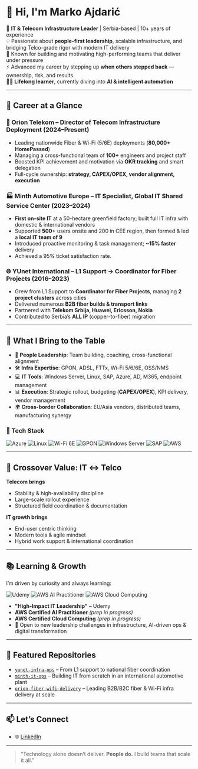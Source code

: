 # 👋 Hi, I'm Marko Ajdarić

🎯 **IT & Telecom Infrastructure Leader** | Serbia-based | 10+ years of experience  
💡 Passionate about **people-first leadership**, scalable infrastructure, and bridging Telco-grade rigor with modern IT delivery  
🧠 Known for building and motivating high-performing teams that deliver under pressure  
⚡ Advanced my career by stepping up **when others stepped back** — ownership, risk, and results.  
🧗‍♂️ **Lifelong learner**, currently diving into **AI & intelligent automation**

---

## 💼 Career at a Glance

### 🔌 Orion Telekom – Director of Telecom Infrastructure Deployment (2024–Present)
- Leading nationwide Fiber & Wi-Fi (5/6E) deployments (**80,000+ HomePassed**)  
- Managing a cross-functional team of **100+** engineers and project staff  
- Boosted KPI achievement and motivation via **OKR tracking** and smart delegation  
- Full-cycle ownership: **strategy, CAPEX/OPEX, vendor alignment, execution**

### 🏭 Minth Automotive Europe – IT Specialist, Global IT Shared Service Center (2023–2024)
- **First on-site IT** at a 50-hectare greenfield factory; built full IT infra with domestic & international vendors  
- Supported **500+** users onsite and 200 in CEE region, then formed & led a **local IT team of 9**  
- Introduced proactive monitoring & task management; **~15% faster** delivery
- Achieved a 95% ticket satisfaction rate.

### 🌐 YUnet International – L1 Support → Coordinator for Fiber Projects (2016–2023)
- Grew from L1 Support to **Coordinator for Fiber Projects**, managing **2 project clusters** across cities  
- Delivered numerous **B2B fiber builds & transport links**  
- Partnered with **Telekom Srbija, Huawei, Ericsson, Nokia**  
- Contributed to Serbia’s **ALL IP** (copper-to-fiber) migration

---

## 🧠 What I Bring to the Table

- 🧩 **People Leadership**: Team building, coaching, cross-functional alignment  
- 🛠 **Infra Expertise**: GPON, ADSL, FTTx, Wi-Fi 5/6/6E, OSS/NMS  
- 💻 **IT Tools**: Windows Server, Linux, SAP, Azure, AD, M365, endpoint management  
- 📊 **Execution**: Strategic rollout, budgeting (**CAPEX/OPEX**), KPI delivery, vendor management  
- 🌍 **Cross-border Collaboration**: EU/Asia vendors, distributed teams, manufacturing synergy  

### 🔧 Tech Stack
![Azure](https://img.shields.io/badge/Azure-0089D6?logo=microsoftazure&logoColor=white)
![Linux](https://img.shields.io/badge/Linux-FCC624?logo=linux&logoColor=black)
![Wi-Fi 6E](https://img.shields.io/badge/Wi--Fi%206E-00629B?logo=wi-fi&logoColor=white)
![GPON](https://img.shields.io/badge/GPON-0055A4?logo=generic&logoColor=white)
![Windows Server](https://img.shields.io/badge/Windows%20Server-0078D6?logo=windows&logoColor=white)
![SAP](https://img.shields.io/badge/SAP-0FAAFF?logo=sap&logoColor=white)
![AWS](https://img.shields.io/badge/AWS-232F3E?logo=amazon-aws&logoColor=white)

---

## 🔁 Crossover Value: IT ↔ Telco

**Telecom brings**  
- Stability & high-availability discipline  
- Large-scale rollout experience  
- Structured field coordination & documentation  

**IT growth brings**  
- End-user centric thinking  
- Modern tools & agile mindset  
- Hybrid work support & international coordination  

---

## 📚 Learning & Growth

I’m driven by curiosity and always learning:

![Udemy](https://img.shields.io/badge/Udemy-A435F0?logo=udemy&logoColor=white)
![AWS AI Practitioner](https://img.shields.io/badge/AWS%20AI%20Practitioner-prep-orange?logo=amazon-aws&logoColor=white)
![AWS Cloud Computing](https://img.shields.io/badge/AWS%20Cloud%20Computing-prep-orange?logo=amazon-aws&logoColor=white)

- **"High-Impact IT Leadership"** – Udemy  
- **AWS Certified AI Practitioner** *(prep in progress)*  
- **AWS Certified Cloud Computing** *(prep in progress)*  
- 🚀 Open to new leadership challenges in infrastructure, AI-driven ops & digital transformation

---

## 📂 Featured Repositories

- [`yunet-infra-ops`](https://github.com/ajdara91/yunet-infra-ops) – From L1 support to national fiber coordination  
- [`minth-it-ops`](https://github.com/ajdara91/minth-it-ops) – Building IT from scratch in an international automotive plant  
- [`orion-fiber-wifi-delivery`](https://github.com/ajdara91/orion-fiber-wifi-delivery) – Leading B2B/B2C fiber & Wi-Fi infra delivery at scale

---



## 📫 Let’s Connect

- 🌐 [LinkedIn](https://www.linkedin.com/in/ajdaric)

---

> “Technology alone doesn’t deliver. **People do.** I build teams that scale it all.”
